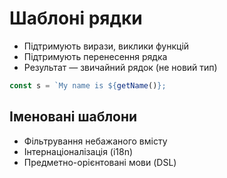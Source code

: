 # Шаблоні рядки

-   Підтримують вирази, виклики функцій
-   Підтримують перенесення рядка
-   Результат — звичайний рядок (не новий тип)

```js
const s = `My name is ${getName()};
```

## Іменовані шаблони

-   Фільтрування небажаного вмісту
-   Інтернаціоналізація (i18n)
-   Предметно-орієнтовані мови (DSL)
